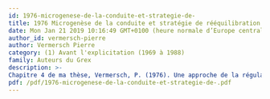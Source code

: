 ```yaml
---
id: 1976-microgenese-de-la-conduite-et-strategie-de-
title: 1976 Microgenèse de la conduite et stratégie de rééquilibration
date: Mon Jan 21 2019 10:16:49 GMT+0100 (heure normale d’Europe centrale)
author_id: vermersch-pierre
author: Vermersch Pierre
category: (1) Avant l'explicitation (1969 à 1988)
family: Auteurs du Grex
description: >-
Chapitre 4 de ma thèse, Vermersch, P. (1976). Une approche de la régulation de l'action chez l'adulte : déséquilibre transitoire registres de fonctionnement et micro genèse. Un exemple : l'analyse expérimentale de l'apprentissage du réglage de l'oscilloscope cathodique. Paris, EPHE- Paris V. 
pdf: /pdf/1976-microgenese-de-la-conduite-et-strategie-de-.pdf
---
```

